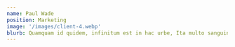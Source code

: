 ```yaml
---
name: Paul Wade
position: Marketing
image: '/images/client-4.webp'
blurb: Quamquam id quidem, infinitum est in hac urbe, Ita multo sanguine profuso in laetitia et in victoria est mortuus. Atqui pugnantibus et contrariis studiis semper.
---
```

